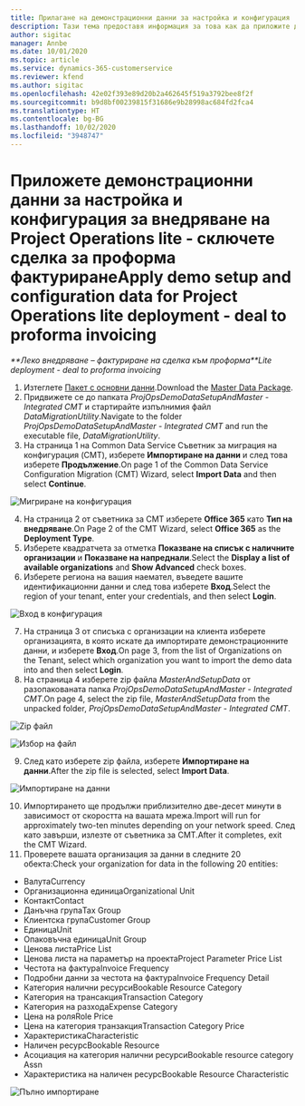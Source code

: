 ```yaml
---
title: Прилагане на демонстрационни данни за настройка и конфигурация
description: Тази тема предоставя информация за това как да приложите демонстрационни данни за настройка конфигурационни в Project Operations.
author: sigitac
manager: Annbe
ms.date: 10/01/2020
ms.topic: article
ms.service: dynamics-365-customerservice
ms.reviewer: kfend
ms.author: sigitac
ms.openlocfilehash: 42e02f393e89d20b2a462645f519a3792bee8f2f
ms.sourcegitcommit: b9d8bf00239815f31686e9b28998ac684fd2fca4
ms.translationtype: HT
ms.contentlocale: bg-BG
ms.lasthandoff: 10/02/2020
ms.locfileid: "3948747"
---
```

# <a name="apply-demo-setup-and-configuration-data-for-project-operations-lite-deployment---deal-to-proforma-invoicing"></a><span data-ttu-id="10378-103">Приложете демонстрационни данни за настройка и конфигурация за внедряване на Project Operations lite - сключете сделка за проформа фактуриране</span><span class="sxs-lookup"><span data-stu-id="10378-103">Apply demo setup and configuration data for Project Operations lite deployment - deal to proforma invoicing</span></span>

<span data-ttu-id="10378-104">_\*\*Леко внедряване – фактуриране на сделка към проформа_</span><span class="sxs-lookup"><span data-stu-id="10378-104">_\*\*Lite deployment - deal to proforma invoicing_</span></span>

1. <span data-ttu-id="10378-105">Изтеглете [Пакет с основни данни](https://download.microsoft.com/download/3/4/1/341bf279-a64f-4baa-af31-ce624859b518/ProjOpsSampleSetupData%20-%20CE%20only%20CMT.zip).</span><span class="sxs-lookup"><span data-stu-id="10378-105">Download the [Master Data Package](https://download.microsoft.com/download/3/4/1/341bf279-a64f-4baa-af31-ce624859b518/ProjOpsSampleSetupData%20-%20CE%20only%20CMT.zip).</span></span> 
2. <span data-ttu-id="10378-106">Придвижете се до папката *ProjOpsDemoDataSetupAndMaster - Integrated CMT* и стартирайте изпълнимия файл *DataMigrationUtility*.</span><span class="sxs-lookup"><span data-stu-id="10378-106">Navigate to the folder *ProjOpsDemoDataSetupAndMaster - Integrated CMT* and run the executable file, *DataMigrationUtility*.</span></span>
3. <span data-ttu-id="10378-107">На страница 1 на Common Data Service Съветник за миграция на конфигурация (CMT), изберете **Импортиране на данни** и след това изберете **Продължение**.</span><span class="sxs-lookup"><span data-stu-id="10378-107">On page 1 of the Common Data Service Configuration Migration (CMT) Wizard, select **Import Data** and then select **Continue**.</span></span>

![Мигриране на конфигурация](./media/1ConfigurationMigration.png)

4. <span data-ttu-id="10378-109">На страница 2 от съветника за CMT изберете **Office 365** като **Тип на внедряване**.</span><span class="sxs-lookup"><span data-stu-id="10378-109">On Page 2 of the CMT Wizard, select **Office 365** as the **Deployment Type**.</span></span>
5. <span data-ttu-id="10378-110">Изберете квадратчета за отметка **Показване на списък с наличните организации** и **Показване на напреднали**.</span><span class="sxs-lookup"><span data-stu-id="10378-110">Select the **Display a list of available organizations** and **Show Advanced** check boxes.</span></span>
6. <span data-ttu-id="10378-111">Изберете региона на вашия наемател, въведете вашите идентификационни данни и след това изберете **Вход**.</span><span class="sxs-lookup"><span data-stu-id="10378-111">Select the region of your tenant, enter your credentials, and then select **Login**.</span></span>

![Вход в конфигурация](./media/2ConfigurationSignin.png)

7. <span data-ttu-id="10378-113">На страница 3 от списъка с организации на клиента изберете организацията, в която искате да импортирате демонстрационните данни, и изберете **Вход**.</span><span class="sxs-lookup"><span data-stu-id="10378-113">On page 3, from the list of Organizations on the Tenant, select which organization you want to import the demo data into and then select **Login**.</span></span>
8. <span data-ttu-id="10378-114">На страница 4 изберете zip файла *MasterAndSetupData* от разопакованата папка *ProjOpsDemoDataSetupAndMaster - Integrated CMT*.</span><span class="sxs-lookup"><span data-stu-id="10378-114">On page 4, select the zip file, *MasterAndSetupData* from the unpacked folder, *ProjOpsDemoDataSetupAndMaster - Integrated CMT*.</span></span>

![Zip файл](./media/3ZipFile.png)

![Избор на файл](./media/4SelectAFile.png)

9. <span data-ttu-id="10378-117">След като изберете zip файла, изберете **Импортиране на данни**.</span><span class="sxs-lookup"><span data-stu-id="10378-117">After the zip file is selected, select **Import Data**.</span></span>

![Импортиране на данни](./media/5ImportData.png)

10. <span data-ttu-id="10378-119">Импортирането ще продължи приблизително две-десет минути в зависимост от скоростта на вашата мрежа.</span><span class="sxs-lookup"><span data-stu-id="10378-119">Import will run for approximately two-ten minutes depending on your network speed.</span></span> <span data-ttu-id="10378-120">След като завърши, излезте от съветника за CMT.</span><span class="sxs-lookup"><span data-stu-id="10378-120">After it completes, exit the CMT Wizard.</span></span> 
11. <span data-ttu-id="10378-121">Проверете вашата организация за данни в следните 20 обекта:</span><span class="sxs-lookup"><span data-stu-id="10378-121">Check your organization for data in the following 20 entities:</span></span>

- <span data-ttu-id="10378-122">Валута</span><span class="sxs-lookup"><span data-stu-id="10378-122">Currency</span></span>
- <span data-ttu-id="10378-123">Организационна единица</span><span class="sxs-lookup"><span data-stu-id="10378-123">Organizational Unit</span></span>
- <span data-ttu-id="10378-124">Контакт</span><span class="sxs-lookup"><span data-stu-id="10378-124">Contact</span></span>
- <span data-ttu-id="10378-125">Данъчна група</span><span class="sxs-lookup"><span data-stu-id="10378-125">Tax Group</span></span>
- <span data-ttu-id="10378-126">Клиентска група</span><span class="sxs-lookup"><span data-stu-id="10378-126">Customer Group</span></span>
- <span data-ttu-id="10378-127">Единица</span><span class="sxs-lookup"><span data-stu-id="10378-127">Unit</span></span>
- <span data-ttu-id="10378-128">Опаковъчна единица</span><span class="sxs-lookup"><span data-stu-id="10378-128">Unit Group</span></span>
- <span data-ttu-id="10378-129">Ценова листа</span><span class="sxs-lookup"><span data-stu-id="10378-129">Price List</span></span>
- <span data-ttu-id="10378-130">Ценова листа на параметър на проекта</span><span class="sxs-lookup"><span data-stu-id="10378-130">Project Parameter Price List</span></span>
- <span data-ttu-id="10378-131">Честота на фактура</span><span class="sxs-lookup"><span data-stu-id="10378-131">Invoice Frequency</span></span>
- <span data-ttu-id="10378-132">Подробни данни за честота на фактура</span><span class="sxs-lookup"><span data-stu-id="10378-132">Invoice Frequency Detail</span></span>
- <span data-ttu-id="10378-133">Категория налични ресурси</span><span class="sxs-lookup"><span data-stu-id="10378-133">Bookable Resource Category</span></span>
- <span data-ttu-id="10378-134">Категория на трансакция</span><span class="sxs-lookup"><span data-stu-id="10378-134">Transaction Category</span></span>
- <span data-ttu-id="10378-135">Категория на разхода</span><span class="sxs-lookup"><span data-stu-id="10378-135">Expense Category</span></span>
- <span data-ttu-id="10378-136">Цена на роля</span><span class="sxs-lookup"><span data-stu-id="10378-136">Role Price</span></span>
- <span data-ttu-id="10378-137">Цена на категория транзакция</span><span class="sxs-lookup"><span data-stu-id="10378-137">Transaction Category Price</span></span>
- <span data-ttu-id="10378-138">Характеристика</span><span class="sxs-lookup"><span data-stu-id="10378-138">Characteristic</span></span>
- <span data-ttu-id="10378-139">Наличен ресурс</span><span class="sxs-lookup"><span data-stu-id="10378-139">Bookable Resource</span></span>
- <span data-ttu-id="10378-140">Асоциация на категория налични ресурси</span><span class="sxs-lookup"><span data-stu-id="10378-140">Bookable resource category Assn</span></span>
- <span data-ttu-id="10378-141">Характеристика на наличен ресурс</span><span class="sxs-lookup"><span data-stu-id="10378-141">Bookable Resource Characteristic</span></span>

![Пълно импортиране](./media/6CompleteImport.png)
